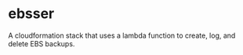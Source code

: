 # ebsser
A cloudformation stack that uses a lambda function to create, log, and delete EBS backups. 
